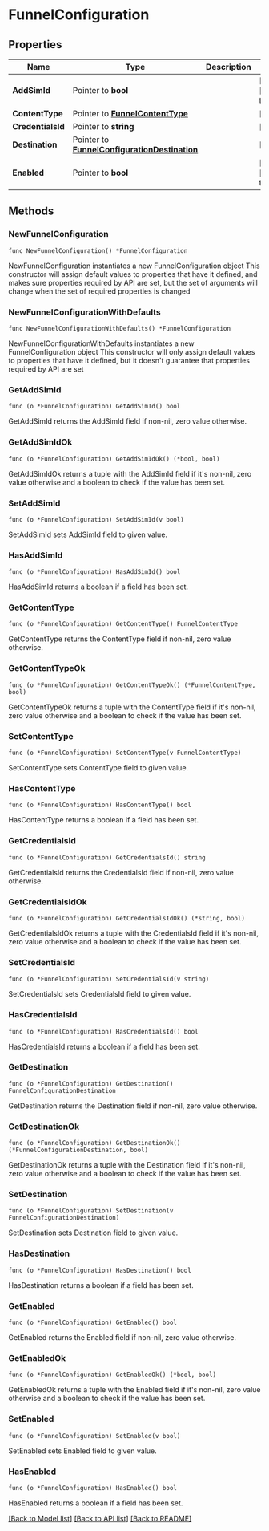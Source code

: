 # FunnelConfiguration

## Properties

Name | Type | Description | Notes
------------ | ------------- | ------------- | -------------
**AddSimId** | Pointer to **bool** |  | [optional] [default to false]
**ContentType** | Pointer to [**FunnelContentType**](FunnelContentType.md) |  | [optional] 
**CredentialsId** | Pointer to **string** |  | [optional] 
**Destination** | Pointer to [**FunnelConfigurationDestination**](FunnelConfigurationDestination.md) |  | [optional] 
**Enabled** | Pointer to **bool** |  | [optional] [default to false]

## Methods

### NewFunnelConfiguration

`func NewFunnelConfiguration() *FunnelConfiguration`

NewFunnelConfiguration instantiates a new FunnelConfiguration object
This constructor will assign default values to properties that have it defined,
and makes sure properties required by API are set, but the set of arguments
will change when the set of required properties is changed

### NewFunnelConfigurationWithDefaults

`func NewFunnelConfigurationWithDefaults() *FunnelConfiguration`

NewFunnelConfigurationWithDefaults instantiates a new FunnelConfiguration object
This constructor will only assign default values to properties that have it defined,
but it doesn't guarantee that properties required by API are set

### GetAddSimId

`func (o *FunnelConfiguration) GetAddSimId() bool`

GetAddSimId returns the AddSimId field if non-nil, zero value otherwise.

### GetAddSimIdOk

`func (o *FunnelConfiguration) GetAddSimIdOk() (*bool, bool)`

GetAddSimIdOk returns a tuple with the AddSimId field if it's non-nil, zero value otherwise
and a boolean to check if the value has been set.

### SetAddSimId

`func (o *FunnelConfiguration) SetAddSimId(v bool)`

SetAddSimId sets AddSimId field to given value.

### HasAddSimId

`func (o *FunnelConfiguration) HasAddSimId() bool`

HasAddSimId returns a boolean if a field has been set.

### GetContentType

`func (o *FunnelConfiguration) GetContentType() FunnelContentType`

GetContentType returns the ContentType field if non-nil, zero value otherwise.

### GetContentTypeOk

`func (o *FunnelConfiguration) GetContentTypeOk() (*FunnelContentType, bool)`

GetContentTypeOk returns a tuple with the ContentType field if it's non-nil, zero value otherwise
and a boolean to check if the value has been set.

### SetContentType

`func (o *FunnelConfiguration) SetContentType(v FunnelContentType)`

SetContentType sets ContentType field to given value.

### HasContentType

`func (o *FunnelConfiguration) HasContentType() bool`

HasContentType returns a boolean if a field has been set.

### GetCredentialsId

`func (o *FunnelConfiguration) GetCredentialsId() string`

GetCredentialsId returns the CredentialsId field if non-nil, zero value otherwise.

### GetCredentialsIdOk

`func (o *FunnelConfiguration) GetCredentialsIdOk() (*string, bool)`

GetCredentialsIdOk returns a tuple with the CredentialsId field if it's non-nil, zero value otherwise
and a boolean to check if the value has been set.

### SetCredentialsId

`func (o *FunnelConfiguration) SetCredentialsId(v string)`

SetCredentialsId sets CredentialsId field to given value.

### HasCredentialsId

`func (o *FunnelConfiguration) HasCredentialsId() bool`

HasCredentialsId returns a boolean if a field has been set.

### GetDestination

`func (o *FunnelConfiguration) GetDestination() FunnelConfigurationDestination`

GetDestination returns the Destination field if non-nil, zero value otherwise.

### GetDestinationOk

`func (o *FunnelConfiguration) GetDestinationOk() (*FunnelConfigurationDestination, bool)`

GetDestinationOk returns a tuple with the Destination field if it's non-nil, zero value otherwise
and a boolean to check if the value has been set.

### SetDestination

`func (o *FunnelConfiguration) SetDestination(v FunnelConfigurationDestination)`

SetDestination sets Destination field to given value.

### HasDestination

`func (o *FunnelConfiguration) HasDestination() bool`

HasDestination returns a boolean if a field has been set.

### GetEnabled

`func (o *FunnelConfiguration) GetEnabled() bool`

GetEnabled returns the Enabled field if non-nil, zero value otherwise.

### GetEnabledOk

`func (o *FunnelConfiguration) GetEnabledOk() (*bool, bool)`

GetEnabledOk returns a tuple with the Enabled field if it's non-nil, zero value otherwise
and a boolean to check if the value has been set.

### SetEnabled

`func (o *FunnelConfiguration) SetEnabled(v bool)`

SetEnabled sets Enabled field to given value.

### HasEnabled

`func (o *FunnelConfiguration) HasEnabled() bool`

HasEnabled returns a boolean if a field has been set.


[[Back to Model list]](../README.md#documentation-for-models) [[Back to API list]](../README.md#documentation-for-api-endpoints) [[Back to README]](../README.md)


